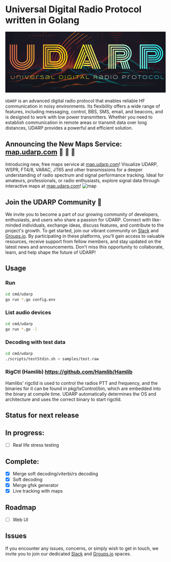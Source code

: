 # Universal Digital Radio Protocol written in Golang
![logo](media/logo.svg)

`UDARP` is an advanced digital radio protocol that enables reliable HF communication in noisy environments. Its flexibility offers a wide range of features, including messaging, control, BBS, SMS, email, and beacons, and is designed to work with low power transmitters. Whether you need to establish communication in remote areas or transmit data over long distances, UDARP provides a powerful and efficient solution.

## Announcing the New Maps Service: [map.udarp.com](http://map.udarp.com) 🎉 🥳 🍾
Introducing new, free maps service at [map.udarp.com](http://map.udarp.com)! Visualize UDARP, WSPR, FT4/8, VARAC, JT65 and other transmissions for a deeper understanding of radio spectrum and signal performance tracking. Ideal for amateurs, professionals, or radio enthusiasts, explore signal data through interactive maps at [map.udarp.com](http://map.udarp.com)!
![map](media/map_demo.png)

## Join the UDARP Community 🎉
We invite you to become a part of our growing community of developers, enthusiasts, and users who share a passion for UDARP. Connect with like-minded individuals, exchange ideas, discuss features, and contribute to the project's growth. To get started, join our vibrant community on [Slack](https://join.slack.com/t/udarp/shared_invite/zt-1sd4e2l39-R2pdafaylJ0uCc7wmhYioQ) and [Groups.io](https://groups.io/g/udarp/signup?u=8269483101481904438). By participating in these platforms, you'll gain access to valuable resources, receive support from fellow members, and stay updated on the latest news and announcements. Don't miss this opportunity to collaborate, learn, and help shape the future of UDARP!

## Usage
### Run
```bash
cd cmd/udarp
go run *.go config.env
```

### List audio devices
```bash
cd cmd/udarp
go run *.go -l
```

### Decoding with test data<br>
```bash
cd cmd/udarp
./scripts/testStdin.sh < samples/test.raw
```

### RigCtl (Hamlib) https://github.com/Hamlib/Hamlib
 Hamlibs' rigctld is used to control the radios PTT and frequency, and the binaries for it can be found in pkg/txControl/bin, which are embedded into the binary at compile time. UDARP automatically determines the OS and architecture and uses the correct binary to start rigctld.

## Status for next release
## In progress:
- [ ] Real life stress testing

## Complete:
- [x] Merge soft decoding/viterbi/rs decoding
- [x] Soft decoding
- [x] Merge gfsk generator
- [x] Live tracking with maps

## Roadmap
- [ ] Web UI

## Issues
If you encounter any issues, concerns, or simply wish to get in touch, we invite you to join our dedicated [Slack](https://join.slack.com/t/udarp/shared_invite/zt-1sd4e2l39-R2pdafaylJ0uCc7wmhYioQ) and [Groups.io](https://groups.io/g/udarp/signup?u=8269483101481904438) spaces.